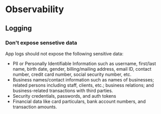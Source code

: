 # Observability

## Logging

### Don't expose sensetive data

App logs should not expose the following sensitive data:
* PII or Personally Identifiable Information such as username, first/last name, birth date, gender, billing/mailing address, email ID, contact number, credit card number, social security number, etc.
* Business names/contact information such as names of businesses; related persons including staff, clients, etc.; business relations; and business-related transactions with third parties.
* Security credentials, passwords, and auth tokens
* Financial data like card particulars, bank account numbers, and transaction amounts.
